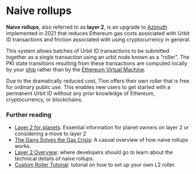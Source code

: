 # Naive rollups

**Naive rollups**, also referred to as **layer 2**, is an upgrade to [Azimuth](glossary/azimuth) implemented in 2021 that reduces Ethereum gas costs associated with Urbit ID transactions and friction associated with using cryptocurrency in general.

This system allows batches of Urbit ID transactions to be submitted together as a single transaction using an urbit node known as a "roller". The PKI state transitions resulting from these transactions are computed locally by your [ship](glossary/ship) rather than by the [Ethereum Virtual Machine](https://ethereum.org/en/developers/docs/evm/).

Due to the dramatically reduced cost, Tlon offers their own roller that is free for ordinary public use. This enables new users to get started with a permanent Urbit ID without any prior knowledge of Ethereum, cryptocurrency, or blockchains.

### Further reading

- [Layer 2 for planets](manual/id/layer-2-for-planets): Essential information for planet owners on layer 2 or considering a move to layer 2
- [The Gang Solves the Gas Crisis](https://urbit.org/blog/rollups): A casual overview of how naive rollups works.
- [Layer 2 Overview](system/identity/concepts/layer2): where developers should go to learn about the technical details of naive rollups.
- [Custom Roller Tutorial](system/identity/guides/roller-tutorial): tutorial on how to set up your own L2 roller.
